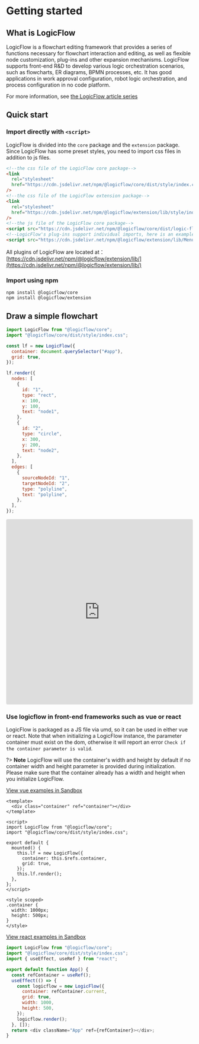 # Getting started

## What is LogicFlow

LogicFlow is a flowchart editing framework that provides a series of functions necessary for flowchart interaction and editing, as well as flexible node customization, plug-ins and other expansion mechanisms. LogicFlow supports front-end R&D to develop various logic orchestration scenarios, such as flowcharts, ER diagrams, BPMN processes, etc. It has good applications in work approval configuration, robot logic orchestration, and process configuration in no code platform.

For more information, see [the LogicFlow article series](en/article/article01)

## Quick start

### Import directly with `<script>`

LogicFlow is divided into the `core` package and the `extension` package. Since LogicFlow has some preset styles, you need to import css files in addition to js files.

```html
<!--the css file of the LogicFlow core package-->
<link
  rel="stylesheet"
  href="https://cdn.jsdelivr.net/npm/@logicflow/core/dist/style/index.css"
/>
<!--the css file of the LogicFlow extension package-->
<link
  rel="stylesheet"
  href="https://cdn.jsdelivr.net/npm/@logicflow/extension/lib/style/index.css"
/>
<!--the js file of the LogicFlow core package-->
<script src="https://cdn.jsdelivr.net/npm/@logicflow/core/dist/logic-flow.js"></script>
<!--LogicFlow's plug-ins support individual imports, here is an example of a menu plug-in-->
<script src="https://cdn.jsdelivr.net/npm/@logicflow/extension/lib/Menu.js"></script>
```

All plugins of LogicFlow are located at：[https://cdn.jsdelivr.net/npm/@logicflow/extension/lib/](https://cdn.jsdelivr.net/npm/@logicflow/extension/lib/)

### Import using npm

```shell
npm install @logicflow/core
npm install @logicflow/extension
```

## Draw a simple flowchart

```js
import LogicFlow from "@logicflow/core";
import "@logicflow/core/dist/style/index.css";

const lf = new LogicFlow({
  container: document.querySelector("#app"),
  grid: true,
});

lf.render({
  nodes: [
    {
      id: "1",
      type: "rect",
      x: 100,
      y: 100,
      text: "node1",
    },
    {
      id: "2",
      type: "circle",
      x: 300,
      y: 200,
      text: "node2",
    },
  ],
  edges: [
    {
      sourceNodeId: "1",
      targetNodeId: "2",
      type: "polyline",
      text: "polyline",
    },
  ],
});
```

<iframe src="https://codesandbox.io/embed/cranky-rubin-700y0?fontsize=14&hidenavigation=1&theme=dark"
  style="width:100%; height:500px; border:0; border-radius: 4px; overflow:hidden;"
  title="cranky-rubin-700y0"
  allow="accelerometer; ambient-light-sensor; camera; encrypted-media; geolocation; gyroscope; hid; microphone; midi; payment; usb; vr; xr-spatial-tracking"
  sandbox="allow-forms allow-modals allow-popups allow-presentation allow-same-origin allow-scripts"
></iframe>

### Use logicflow in front-end frameworks such as vue or react

LogicFlow is packaged as a JS file via umd, so it can be used in either vue or react. Note that when initializing a LogicFlow instance, the parameter container must exist on the dom, otherwise it will report an error `Check if the container parameter is valid`.

?> **Note** LogicFlow will use the container's width and height by default if no container width and height parameter is provided during initialization. Please make sure that the container already has a width and height when you initialize LogicFlow.

[View vue examples in Sandbox](https://codesandbox.io/s/github/towersxu/logicflow-vue-base/tree/main/?fontsize=14&hidenavigation=1&theme=dark)

```vue
<template>
  <div class="container" ref="container"></div>
</template>

<script>
import LogicFlow from "@logicflow/core";
import "@logicflow/core/dist/style/index.css";

export default {
  mounted() {
    this.lf = new LogicFlow({
      container: this.$refs.container,
      grid: true,
    });
    this.lf.render();
  },
};
</script>

<style scoped>
.container {
  width: 1000px;
  height: 500px;
}
</style>
```

[View react examples in Sandbox](https://codesandbox.io/s/github/towersxu/logicflow-react-base/tree/main/?fontsize=14&hidenavigation=1&theme=dark)

```js
import LogicFlow from "@logicflow/core";
import "@logicflow/core/dist/style/index.css";
import { useEffect, useRef } from "react";

export default function App() {
  const refContainer = useRef();
  useEffect(() => {
    const logicflow = new LogicFlow({
      container: refContainer.current,
      grid: true,
      width: 1000,
      height: 500,
    });
    logicflow.render();
  }, []);
  return <div className="App" ref={refContainer}></div>;
}
```
